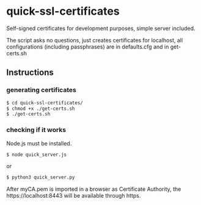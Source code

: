 # quick-ssl-certificates
Self-signed certificates for development purposes, simple server included.

The script asks no questions, just creates certificates for localhost, all configurations (including passphrases) are in defaults.cfg and in get-certs.sh

## Instructions

### generating certificates
```sh
$ cd quick-ssl-certificates/
$ chmod +x ./get-certs.sh
$ ./get-certs.sh
```
### checking if it works
Node.js must be installed.
```sh
$ node quick_server.js
```
or
```sh
$ python3 quick_server.py
```
After myCA.pem is imported in a browser as Certificate Authority, the https://localhost:8443 will be available through https.

